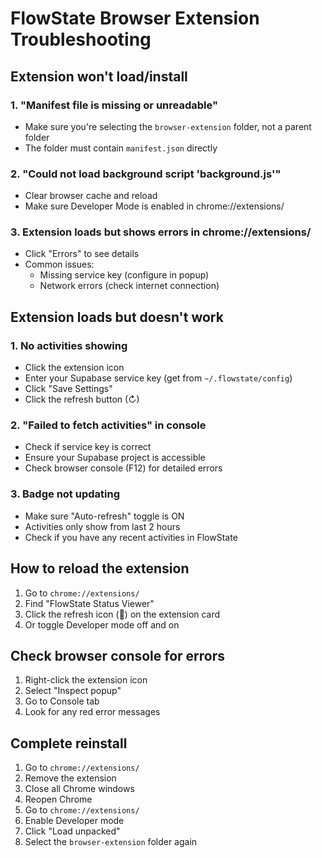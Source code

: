 # FlowState Browser Extension Troubleshooting

## Extension won't load/install

### 1. "Manifest file is missing or unreadable"
- Make sure you're selecting the `browser-extension` folder, not a parent folder
- The folder must contain `manifest.json` directly

### 2. "Could not load background script 'background.js'"
- Clear browser cache and reload
- Make sure Developer Mode is enabled in chrome://extensions/

### 3. Extension loads but shows errors in chrome://extensions/
- Click "Errors" to see details
- Common issues:
  - Missing service key (configure in popup)
  - Network errors (check internet connection)

## Extension loads but doesn't work

### 1. No activities showing
- Click the extension icon
- Enter your Supabase service key (get from `~/.flowstate/config`)
- Click "Save Settings"
- Click the refresh button (↻)

### 2. "Failed to fetch activities" in console
- Check if service key is correct
- Ensure your Supabase project is accessible
- Check browser console (F12) for detailed errors

### 3. Badge not updating
- Make sure "Auto-refresh" toggle is ON
- Activities only show from last 2 hours
- Check if you have any recent activities in FlowState

## How to reload the extension

1. Go to `chrome://extensions/`
2. Find "FlowState Status Viewer"
3. Click the refresh icon (🔄) on the extension card
4. Or toggle Developer mode off and on

## Check browser console for errors

1. Right-click the extension icon
2. Select "Inspect popup"
3. Go to Console tab
4. Look for any red error messages

## Complete reinstall

1. Go to `chrome://extensions/`
2. Remove the extension
3. Close all Chrome windows
4. Reopen Chrome
5. Go to `chrome://extensions/`
6. Enable Developer mode
7. Click "Load unpacked"
8. Select the `browser-extension` folder again